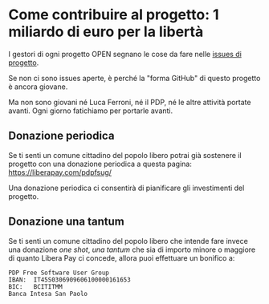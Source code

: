 # Come contribuire al progetto: 1 miliardo di euro per la libertà

I gestori di ogni progetto OPEN segnano le cose da fare nelle [issues di progetto](https://github.com/feroda/1/issues).

Se non ci sono issues aperte, è perché la "forma GitHub" di questo progetto è ancora giovane.

Ma non sono giovani né Luca Ferroni, né il PDP, né le altre attività portate avanti.
Ogni giorno fatichiamo per portarle avanti.

##  Donazione periodica 

Se ti senti un comune cittadino del popolo libero potrai già sostenere il progetto con una donazione periodica a questa pagina: https://liberapay.com/pdpfsug/ 

Una donazione periodica ci consentirà di pianificare gli investimenti del progetto.

##  Donazione una tantum

Se ti senti un comune cittadino del popolo libero che intende fare invece una donazione *one shot*, *una tantum* che sia di importo minore o maggiore di quanto Libera Pay ci concede, allora puoi effettuare un bonifico a:

```
PDP Free Software User Group
IBAN:  IT45S0306909606100000161653
BIC:   BCITITMM
Banca Intesa San Paolo 
```
